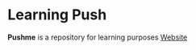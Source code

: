 # Learning Push
**Pushme** is a repository for learning purposes
[Website](https://hugoormo.github.io/pushme/)
